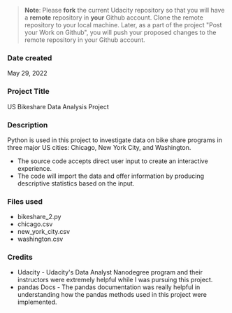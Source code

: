 >**Note**: Please **fork** the current Udacity repository so that you will have a **remote** repository in **your** Github account. Clone the remote repository to your local machine. Later, as a part of the project "Post your Work on Github", you will push your proposed changes to the remote repository in your Github account.

### Date created
May 29, 2022

### Project Title
US Bikeshare Data Analysis Project

### Description
Python is used in this project to investigate data on bike share programs in three major US cities: Chicago, New York City, and Washington.
- The source code accepts direct user input to create an interactive experience.
- The code will import the data and offer information by producing descriptive statistics based on the input.

### Files used
- bikeshare_2.py
- chicago.csv
- new_york_city.csv
- washington.csv

### Credits
- Udacity - Udacity's Data Analyst Nanodegree program and their instructors were extremely helpful while I was pursuing this project.
- pandas Docs - The pandas documentation was really helpful in understanding how the pandas methods used in this project were implemented.
